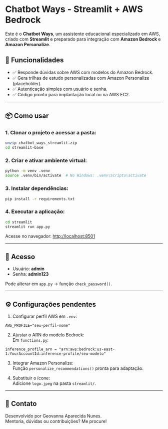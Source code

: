 # Chatbot Ways - Streamlit + AWS Bedrock

Este é o **Chatbot Ways**, um assistente educacional especializado em AWS, criado com **Streamlit** e preparado para integração com **Amazon Bedrock** e **Amazon Personalize**.

## 🚀 Funcionalidades

- ✅ Responde dúvidas sobre AWS com modelos do Amazon Bedrock.
- ✅ Gera trilhas de estudo personalizadas com Amazon Personalize (placeholder).
- ✅ Autenticação simples com usuário e senha.
- ✅ Código pronto para implantação local ou na AWS EC2.

---

## 📦 Como usar

### 1. Clonar o projeto e acessar a pasta:

```bash
unzip chatbot_ways_streamlit.zip
cd streamlit-base
```

### 2. Criar e ativar ambiente virtual:

```bash
python -m venv .venv
source .venv/bin/activate  # No Windows: .venv\Scripts\activate
```

### 3. Instalar dependências:

```bash
pip install -r requirements.txt
```

### 4. Executar a aplicação:

```bash
cd streamlit
streamlit run app.py
```

Acesse no navegador: [http://localhost:8501](http://localhost:8501)

---

## 🔐 Acesso

- Usuário: **admin**
- Senha: **admin123**

Pode alterar em `app.py` → função `check_password()`.

---

## ⚙️ Configurações pendentes

1. Configurar perfil AWS em `.env`:  
```
AWS_PROFILE="seu-perfil-nome"
```

2. Ajustar o ARN do modelo Bedrock:  
Em `functions.py`:  
```
inference_profile_arn = "arn:aws:bedrock:us-east-1:YourAccountId:inference-profile/seu-modelo"
```

3. Integrar Amazon Personalize:  
Função `personalize_recommendations()` pronta para adaptação.

4. Substituir o ícone:  
Adicione `logo.jpeg` na pasta `streamlit/`.

---

## 📝 Contato

Desenvolvido por Geovanna Aparecida Nunes.  
Mentoria, dúvidas ou contribuições? Me procure!

